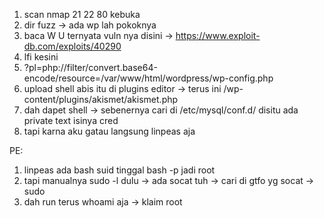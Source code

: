 1. scan nmap 21 22 80 kebuka
2. dir fuzz -> ada wp lah pokoknya
3. baca W U ternyata vuln nya disini -> https://www.exploit-db.com/exploits/40290
4. lfi kesini 
5. ?pl=php://filter/convert.base64-encode/resource=/var/www/html/wordpress/wp-config.php 
6. upload shell abis itu di plugins editor -> terus ini /wp-content/plugins/akismet/akismet.php
7. dah dapet shell -> sebenernya cari di /etc/mysql/conf.d/ disitu ada private text isinya cred
8. tapi karna aku gatau langsung linpeas aja

PE:
1. linpeas ada bash suid tinggal bash -p jadi root
2. tapi manualnya sudo -l dulu -> ada socat tuh -> cari di gtfo yg socat -> sudo
3. dah run terus whoami aja -> klaim root
